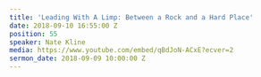 ```yaml
---
title: 'Leading With A Limp: Between a Rock and a Hard Place'
date: 2018-09-10 16:55:00 Z
position: 55
speaker: Nate Kline
media: https://www.youtube.com/embed/qBdJoN-ACxE?ecver=2
sermon_date: 2018-09-09 10:00:00 Z
---
```



